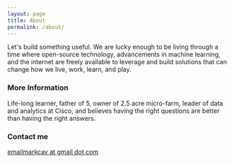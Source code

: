 ```yaml
---
layout: page
title: About
permalink: /about/
---
```


Let's build something useful. We are lucky enough to be living through a time where open-source technology, advancements in machine learning, and the internet are freely available to leverage and build solutions that can change how we live, work, learn, and play.

### More Information

Life-long learner, father of 5, owner of 2.5 acre micro-farm, leader of data and analytics at Cisco, and believes having the right questions are better than having the right answers.   

### Contact me

[emailmarkcav at gmail dot com](mailto:emailmarkcav@gmail.com)
